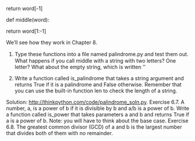 return word[-1]

def middle(word):

return word[1:-1]

We’ll see how they work in Chapter 8.

1. Type these functions into a ﬁle named palindrome.py and test them out. What happens if you call middle with a string with two letters? One letter? What about the empty string, which is written ’’

2. Write a function called is_palindrome that takes a string argument and returns True if it is a palindrome and False otherwise. Remember that you can use the built-in function len to check the length of a string.

Solution: http://thinkpython.com/code/palindrome_soln.py. Exercise 6.7. A number, a, is a power of b if it is divisible by b and a/b is a power of b. Write a function called is_power that takes parameters a and b and returns True if a is a power of b. Note: you will have to think about the base case. Exercise 6.8. The greatest common divisor (GCD) of a and b is the largest number that divides both of them with no remainder.
